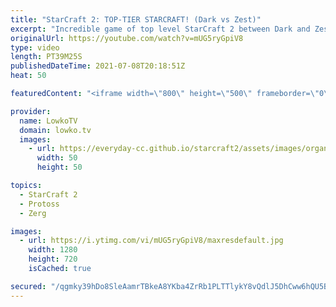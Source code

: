 ```yaml
---
title: "StarCraft 2: TOP-TIER STARCRAFT! (Dark vs Zest)"
excerpt: "Incredible game of top level StarCraft 2 between Dark and Zest. While Dark is the one who plays hyper aggressively with a 12 Pool early on, it is Zest who gets to control the pace of the early and mid-game. This game features some of the best StarCraft 2 I've personally ever seen.  Support my work on"
originalUrl: https://youtube.com/watch?v=mUG5ryGpiV8
type: video
length: PT39M25S
publishedDateTime: 2021-07-08T20:18:51Z
heat: 50

featuredContent: "<iframe width=\"800\" height=\"500\" frameborder=\"0\" src=\"https://www.youtube.com/embed/mUG5ryGpiV8\" allow=\"accelerometer; autoplay; encrypted-media; gyroscope; picture-in-picture\" allowfullscreen></iframe>"

provider:
  name: LowkoTV
  domain: lowko.tv
  images:
    - url: https://everyday-cc.github.io/starcraft2/assets/images/organizations/lowko.tv-50x50.jpg
      width: 50
      height: 50

topics:
  - StarCraft 2
  - Protoss
  - Zerg

images:
  - url: https://i.ytimg.com/vi/mUG5ryGpiV8/maxresdefault.jpg
    width: 1280
    height: 720
    isCached: true

secured: "/qgmky39hDo8SleAamrTBkeA8YKba4ZrRb1PLTTlykY8vQdlJ5DhCww6hQU5BC8rGSp8DsHOfnvDPeCk101IDktvG7HlYLm2OhSe7jp3QpBBz+vO0EkyHw1YyY1//YPD0jN71JFbrF3YTTWIORYsZxFUNinnbRkFHjGkIJPm9VDkckwnr7oF6FqWn0OZLjjqM56UXpCZ7yK+LBA4VSJ0M+8Bo2asDv4NOEgK2g4xjL0it9/g0zYw7HkifiIomaFlbgzj7VwM59+l+VsqtIXEN5RrQLY+9AMv6xGNGfmlx6Cu+PbJMiWcLT/JfoTQJPemdIFVb0l9pK3qdDRlYHVxNu6kR3pidcs9ilh0HB5eDB0v8Ss7sFsfnV2CjFGnKShfSjnhdqhu0ypTEKMmUT8rtV+67+wmPf66d5Xvw8FGVNqJI222jFQmQlEAmtvYXvQQ;JtkzVUKliN/YDdSqs/js+Q=="
---
```


